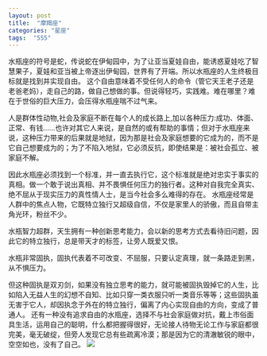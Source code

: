 ```yaml
---
layout: post
title:  "摩羯座"
categories: "星座"
tags:  "555"
---
```

水瓶座的符号是蛇，传说蛇在伊甸园中，为了让亚当夏娃自由，能诱惑夏娃吃了智慧果子，夏娃和亚当被上帝逐出伊甸园，世界有了开端。所以水瓶座的人生终极目标就是找到并实现自由。
这个自由意味着不受任何人的命令（管它天王老子还是老爸老妈），走自己的路，做自己想做的事。但说得轻巧，实践难。难在哪里？难在于世俗的巨大压力，会压得水瓶座喘不过气来。

人是群体性动物,社会及家庭不断在每个人的成长路上,加以各种压力:成功、体面、正常、有钱……也许对其它人来说，是自然的或有帮助的事情；但对于水瓶座来说，这种压力带来的后果就是地狱，因为那是社会及家庭想要的它成为的，而不是它自己想要成为的；为了不陷入地狱，它必须反抗，即使结果是：被社会孤立、被家庭不解。

因此水瓶座必须找到一个标准，并一直去执行它，这个标准就是绝对忠实于事实的真相。做一个敢于说出真相、并不畏惧任何压力的独行者。这种对自我完全真实、绝不屈从于现实压力的真性情人士，是当今社会多么难得的存在。
水瓶座经常是人群中的焦点人物，它既特立独行又超级自信，不仅是家里人的骄傲，而且自带主角光环，粉丝不少。

水瓶智力超群，天生拥有一种创新思考能力，会以新的思考方式去看待旧问题，因此它的特立独行，总是带天才的标签，让旁人既爱又恨。

水瓶非常固执，固执代表着不可改变、不屈服，只要认定真理，就一条路走到黑，从不惧压力。

但这种固执是双刃剑，如果没有独立思考的能力，就可能被固执毁掉它的人生，比如陷入无益人生的幻想不自知、比如只穿一类衣服只听一类音乐等等；这些固执虽无害于它人，却因执念于外在的特立独行，偏离了内心实现自由的方向，变成了普通人。
还有一种没有追求自由的水瓶座，选择不与社会家庭做对抗，戴上市俗面具生活，运用自己的聪明，什么都把握得很好，无论接人待物无论工作与家庭都很完美，毫无破绽，但旁人发现它总有些疏离冷漠；那是因为它的清澈敏锐的眼中，空空如也，没有了自己。
![](https://ss0.bdstatic.com/70cFuHSh_Q1YnxGkpoWK1HF6hhy/it/u=1251369623,2542240865&fm=27&gp=0.jpg)
